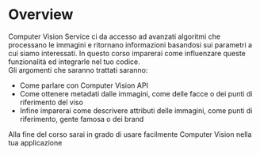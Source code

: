 # Overview

Computer Vision Service ci da accesso ad avanzati algoritmi che processano le immagini e ritornano informazioni basandosi sui parametri a cui siamo interessati. In questo corso imparerai come influenzare queste funzionalità ed integrarle nel tuo codice.<br>
Gli argomenti che saranno trattati saranno:

- Come parlare con Computer Vision API
- Come ottenere metadati dalle immagini, come delle facce o dei punti di riferimento del viso
- Infine imparerai come descrivere attributi delle immagini, come punti di riferimento, gente famosa o dei brand

Alla fine del corso sarai in grado di usare facilmente Computer Vision nella tua applicazione

